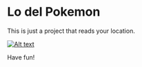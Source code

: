 # Lo del Pokemon

This is just a project that reads your location. 

[![Alt text](https://img.youtube.com/vi/Ei3y46vq7GY/0.jpg)](https://www.youtube.com/watch?v=Ei3y46vq7GY)

Have fun!